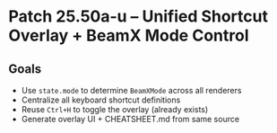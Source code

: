 # Patch 25.50a-u – Unified Shortcut Overlay + BeamX Mode Control

## Goals
- Use `state.mode` to determine `BeamXMode` across all renderers
- Centralize all keyboard shortcut definitions
- Reuse `Ctrl+H` to toggle the overlay (already exists)
- Generate overlay UI + CHEATSHEET.md from same source
